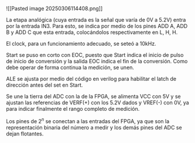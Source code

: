 ![[Pasted image 20250306114408.png]]

La etapa analógica (cuya entrada es la señal que varía de 0V a 5.2V) entra por la entrada IN3. Para esto, se indica por medio de los pines ADD A, ADD B y ADD C que esta entrada, colocándolos respectivamente en L, H, H. 

El clock, para un funcionamiento adecuado, se seteó a 10kHz.

Start se puso en corto con EOC, puesto que Start indica el inicio de pulso de inicio de conversión y la salida EOC indica el fin de la conversión. Como debe operar de forma continua la medición, se unen.

ALE se ajusta por medio del código en verilog para habilitar el latch de dirección antes del set en Start.

Se une la tierra del ADC con la de la FPGA, se alimenta VCC con 5V y se ajustan las referencias de VERF(+) con los 5.2V dados y VREF(-) con 0V, ya para indicar finalmente el rango completo de medición.

Los pines de $2^n$ se conectan a las entradas del FPGA, ya que son la representación binaria del número a medir y los demás pines del ADC se dejan flotantes.


